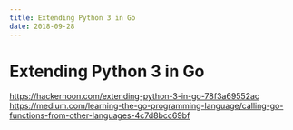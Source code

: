 ```yaml
---
title: Extending Python 3 in Go
date: 2018-09-28
---
```

# Extending Python 3 in Go
https://hackernoon.com/extending-python-3-in-go-78f3a69552ac
https://medium.com/learning-the-go-programming-language/calling-go-functions-from-other-languages-4c7d8bcc69bf